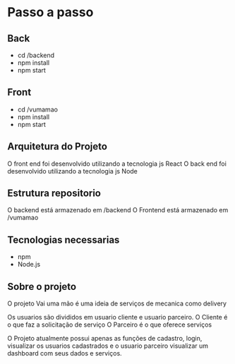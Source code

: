 # Passo a passo

## Back
- cd /backend
- npm install
- npm start

## Front
- cd /vumamao
- npm install
- npm start

## Arquitetura do Projeto
O front end foi desenvolvido utilizando a tecnologia js React
O back end foi desenvolvido utilizando a tecnologia js Node

## Estrutura repositorio
O backend está armazenado em /backend
O Frontend está armazenado em /vumamao

## Tecnologias necessarias
- npm
- Node.js

## Sobre o projeto

O projeto Vai uma mão é uma ideia de serviços de mecanica como delivery

Os usuarios são divididos em usuario cliente e usuario parceiro.
O Cliente é o que faz a solicitação de serviço
O Parceiro é o que oferece serviços

O Projeto atualmente possui apenas as funções de cadastro, login, visualizar os usuarios cadastrados e o usuario parceiro visualizar um dashboard com seus dados e serviços.

